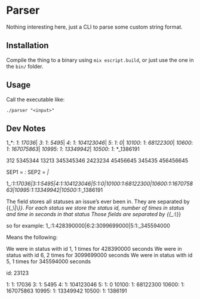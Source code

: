# Parser

Nothing interesting here, just a CLI to parse some custom string format.

## Installation

Compile the thing to a binary using `mix escript.build`, or just use the one in the `bin/` folder.

## Usage

Call the executable like:

```
./parser "<input>"
```

## Dev Notes

  1_*:     *_1_*:  *_17036_*|
*_3_*:     *_1_*:  *_5495_*|
*_4_*:     *_1_*:  *_104123046_*|
*_5_*:     *_1_*:  *_0_*|
*_10100_*: *_1_*:  *_68122300_*|
*_10600_*: *_1_*:  *_167075863_*|
*_10995_*: *_1_*:  *_13349942_*|
*_10500_*: *_1_*:  *_1386191



312 5345344
13213 345345346
2423234 45456645
345435 456456645


SEP1 = _*:*_
SEP2 = _*|*_


1_*:*_1_*:*_17036_*|*_3_*:*_1_*:*_5495_*|*_4_*:*_1_*:*_104123046_*|*_5_*:*_1_*:*_0_*|*_10100_*:*_1_*:*_68122300_*|*_10600_*:*_1_*:*_167075863_*|*_10995_*:*_1_*:*_13349942_*|*_10500_*:*_1_*:*_1386191


The field stores all statuses an issue’s ever been in.
They are separated by {{\_\\|\\_}}.
For each status we store the status id, number of times in status and time in seconds in that status
Those fields are separated by {{\_\:\\_}}

so for example: 1_:1:428390000|6:2:3099699000|5:1:_345594000

Means the following:

We were in status with id 1, 1 times for 428390000 seconds
We were in status with id 6, 2 times for 3099699000 seconds
We were in status with id 5, 1 times for 345594000 seconds

id: 23123

1: 1: 17036
3: 1: 5495
4: 1: 104123046
5: 1: 0
10100: 1: 68122300
10600: 1: 167075863
10995: 1: 13349942
10500: 1: 1386191

